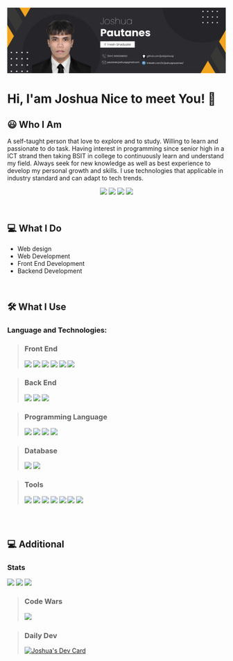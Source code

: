 <p align='center'>
<img src="https://github.com/joshjoshuap/joshjoshuap/blob/main/image-icon/personal-banner.jpg">
</p>

# Hi, I'am Joshua Nice to meet You! 👋

## 😃 Who I Am

A self-taught person that love to explore and to study. Willing to learn and passionate to do task. Having interest in programming since senior high in a ICT strand then taking BSIT in college to continuously learn and understand my field. Always seek for new knowledge as well as best experience to develop my personal growth and skills. I use technologies that applicable in industry standard and can adapt to tech trends.


<p align='center'>
<a href="https://www.facebook.com/joshjoshuap1/"><img src="https://img.shields.io/badge/Facebook-1877F2?style=for-the-badge&logo=facebook&logoColor=white"></a>
<a href="https://www.instagram.com/joshjoshuap1/"><img src="https://img.shields.io/badge/Instagram-E4405F?style=for-the-badge&logo=instagram&logoColor=white"></a>
<a href="https://twitter.com/joshjoshuap1"><img src="https://img.shields.io/badge/Twitter-1DA1F2?style=for-the-badge&logo=twitter&logoColor=white"></a>
<a href="https://www.linkedin.com/in/joshuapautanes/"><img src="https://img.shields.io/badge/LinkedIn-0077B5?style=for-the-badge&logo=linkedin&logoColor=white"></a>
</p>

<br />

## 💻 What I Do
- Web design
- Web Development
- Front End Development
- Backend Development

<br />

## 🛠 What I Use
### Language and Technologies:
> <h3> Front End</h3>
> <img src="https://img.shields.io/badge/HTML5-E34F26?style=for-the-badge&logo=html5&logoColor=white"> <img src="https://img.shields.io/badge/CSS3-1572B6?style=for-the-badge&logo=css3&logoColor=white"> <img src="https://img.shields.io/badge/Sass-CC6699?style=for-the-badge&logo=sass&logoColor=white"> 
> <img src="https://img.shields.io/badge/React-20232A?style=for-the-badge&logo=react&logoColor=61DAFB"> <img src="https://img.shields.io/badge/Bootstrap-563D7C?style=for-the-badge&logo=bootstrap&logoColor=white"> <img src="https://img.shields.io/badge/Tailwind_CSS-38B2AC?style=for-the-badge&logo=tailwind-css&logoColor=white">

>  <h3> Back End </h3>
> <img src="https://img.shields.io/badge/Node.js-43853D?style=for-the-badge&logo=node.js&logoColor=white"> <img src="https://img.shields.io/badge/Express.js-404D59?style=for-the-badge"> <img src="https://img.shields.io/badge/.NET-5C2D91?style=for-the-badge&logo=.net&logoColor=white">

> <h3> Programming Language </h3>
> <img src="https://img.shields.io/badge/JavaScript-323330?style=for-the-badge&logo=javascript&logoColor=F7DF1E"> <img src="https://img.shields.io/badge/TypeScript-007ACC?style=for-the-badge&logo=typescript&logoColor=white"> <img src="https://img.shields.io/badge/C%23-239120?style=for-the-badge&logo=c-sharp&logoColor=white">  <img src="https://img.shields.io/badge/PHP-777BB4?style=for-the-badge&logo=php&logoColor=white">

> <h3> Database </h3>  <img src="https://img.shields.io/badge/MongoDB-4EA94B?style=for-the-badge&logo=mongodb&logoColor=white"> <img src="https://img.shields.io/badge/MySQL-00000F?style=for-the-badge&logo=mysql&logoColor=white">

> <h3> Tools </h3>
> <img src="https://img.shields.io/badge/Visual_Studio-5C2D91?style=for-the-badge&logo=visual%20studio&logoColor=white"> <img src="https://img.shields.io/badge/Visual_Studio_Code-0078D4?style=for-the-badge&logo=visual%20studio%20code&logoColor=white">  <img src="https://img.shields.io/badge/GIT-E44C30?style=for-the-badge&logo=git&logoColor=white"> <img src="https://img.shields.io/badge/GitHub-100000?style=for-the-badge&logo=github&logoColor=white"> <img src="https://img.shields.io/badge/Ubuntu-E95420?style=for-the-badge&logo=ubuntu&logoColor=white"> <img src="https://img.shields.io/badge/Figma-F24E1E?style=for-the-badge&logo=figma&logoColor=white"> <img src="https://img.shields.io/badge/Notion-000000?style=for-the-badge&logo=notion&logoColor=white">


<br></br>

## 💻 Additional
### Stats 
<img src="https://github-readme-stats.vercel.app/api/top-langs/?username=joshjoshuap&theme=blue-green"> 
<img src='https://github-readme-streak-stats.herokuapp.com/?user=joshjoshuap&theme=highcontrast'>
<img src="https://github-readme-stats.vercel.app/api?username=joshjoshuap&theme=blue-green">




> ### Code Wars
> <img src="https://www.codewars.com/users/joshjoshuap/badges/large">

> ### Daily Dev
> <a href="https://app.daily.dev/joshjoshuap"><img src="https://api.daily.dev/devcards/cabac29599cd4326a848a2a80a3c2350.png?r=jwm" width="300" alt="Joshua's Dev Card"/></a>
